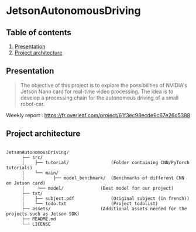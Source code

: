 # JetsonAutonomousDriving

## Table of contents

1. [Presentation](#presentation)
2. [Project architecture](#project-architecture)

## Presentation

>The objective of this project is to explore the possibilities of NVIDIA's Jetson Nano card for real-time video processing. The idea is to develop a processing chain for the autonomous driving of a small robot-car.

Weekly report : https://fr.overleaf.com/project/61f3ec98ecde9c67e26d5388

## Project architecture

<pre><code>
JetsonAutonomousDriving/
      ├── src/                   
      |    ├── tutorial/                (Folder containing CNN/PyTorch tutorials)
      |    └── main/              
      |           ├── model_benchmark/  (Benchmarks of different CNN on Jetson card) 
      |		└── model/              (Best model for our project)
      ├── txt/                   
      |    ├── subject.pdf              (Original subject (in french))
      |    └── todo.txt                 (Project todolist)
      ├── assets/ 	                (Additional assets needed for the projects such as Jetson SDK) 
      ├── README.md		          
      └── LICENSE  
</pre></code>
